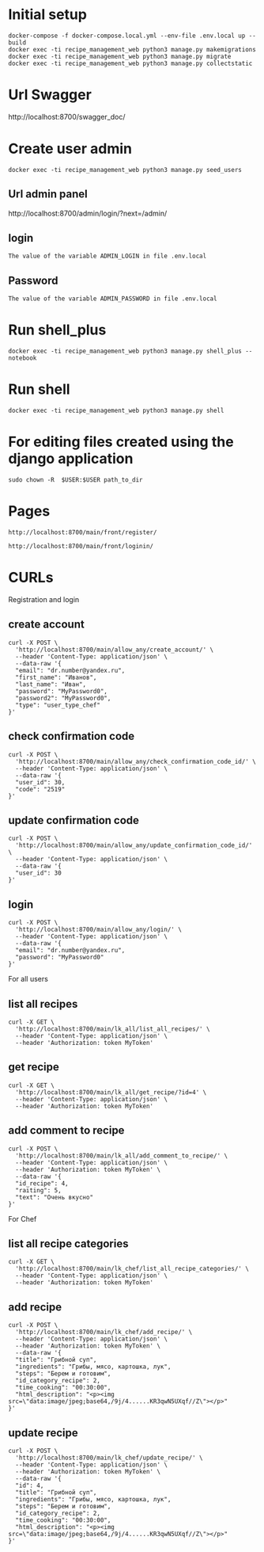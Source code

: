 # Initial setup
    docker-compose -f docker-compose.local.yml --env-file .env.local up --build
    docker exec -ti recipe_management_web python3 manage.py makemigrations
    docker exec -ti recipe_management_web python3 manage.py migrate
    docker exec -ti recipe_management_web python3 manage.py collectstatic

# Url Swagger
http://localhost:8700/swagger_doc/

# Create user admin
    docker exec -ti recipe_management_web python3 manage.py seed_users

## Url admin panel
http://localhost:8700/admin/login/?next=/admin/

## login
    The value of the variable ADMIN_LOGIN in file .env.local

## Password
    The value of the variable ADMIN_PASSWORD in file .env.local

# Run shell_plus
    docker exec -ti recipe_management_web python3 manage.py shell_plus --notebook

# Run shell
    docker exec -ti recipe_management_web python3 manage.py shell

# For editing files created using the django application
    sudo chown -R  $USER:$USER path_to_dir


# Pages
    http://localhost:8700/main/front/register/

    http://localhost:8700/main/front/loginin/


# CURLs

Registration and login
## create account
    curl -X POST \
      'http://localhost:8700/main/allow_any/create_account/' \
      --header 'Content-Type: application/json' \
      --data-raw '{
      "email": "dr.number@yandex.ru",
      "first_name": "Иванов",
      "last_name": "Иван",
      "password": "MyPassword0",
      "password2": "MyPassword0",
      "type": "user_type_chef"
    }'

## check confirmation code
    curl -X POST \
      'http://localhost:8700/main/allow_any/check_confirmation_code_id/' \
      --header 'Content-Type: application/json' \
      --data-raw '{
      "user_id": 30,
      "code": "2519"
    }'

## update confirmation code
    curl -X POST \
      'http://localhost:8700/main/allow_any/update_confirmation_code_id/' \
      --header 'Content-Type: application/json' \
      --data-raw '{
      "user_id": 30
    }'

## login
    curl -X POST \
      'http://localhost:8700/main/allow_any/login/' \
      --header 'Content-Type: application/json' \
      --data-raw '{
      "email": "dr.number@yandex.ru",
      "password": "MyPassword0"
    }'


For all users
## list all recipes
    curl -X GET \
      'http://localhost:8700/main/lk_all/list_all_recipes/' \
      --header 'Content-Type: application/json' \
      --header 'Authorization: token MyToken'

## get recipe
    curl -X GET \
      'http://localhost:8700/main/lk_all/get_recipe/?id=4' \
      --header 'Content-Type: application/json' \
      --header 'Authorization: token MyToken'

## add comment to recipe
    curl -X POST \
      'http://localhost:8700/main/lk_all/add_comment_to_recipe/' \
      --header 'Content-Type: application/json' \
      --header 'Authorization: token MyToken' \
      --data-raw '{
      "id_recipe": 4,
      "raiting": 5,
      "text": "Очень вкусно"
    }'


For Chef
## list all recipe categories
    curl -X GET \
      'http://localhost:8700/main/lk_chef/list_all_recipe_categories/' \
      --header 'Content-Type: application/json' \
      --header 'Authorization: token MyToken'

## add recipe
    curl -X POST \
      'http://localhost:8700/main/lk_chef/add_recipe/' \
      --header 'Content-Type: application/json' \
      --header 'Authorization: token MyToken' \
      --data-raw '{
      "title": "Грибной суп",
      "ingredients": "Грибы, мясо, картошка, лук",
      "steps": "Берем и готовим",
      "id_category_recipe": 2,
      "time_cooking": "00:30:00",
      "html_description": "<p><img src=\"data:image/jpeg;base64,/9j/4......KR3qwN5UXqf//Z\"></p>"
    }'

## update recipe
    curl -X POST \
      'http://localhost:8700/main/lk_chef/update_recipe/' \
      --header 'Content-Type: application/json' \
      --header 'Authorization: token MyToken' \
      --data-raw '{
      "id": 4,
      "title": "Грибной суп",
      "ingredients": "Грибы, мясо, картошка, лук",
      "steps": "Берем и готовим",
      "id_category_recipe": 2,
      "time_cooking": "00:30:00",
      "html_description": "<p><img src=\"data:image/jpeg;base64,/9j/4......KR3qwN5UXqf//Z\"></p>"
    }'